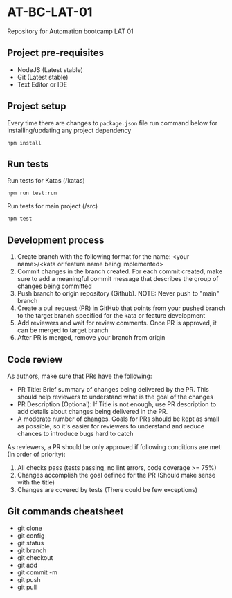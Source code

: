 # AT-BC-LAT-01
Repository for Automation bootcamp LAT 01

## Project pre-requisites
- NodeJS (Latest stable)
- Git (Latest stable)
- Text Editor or IDE

## Project setup
Every time there are changes to `package.json` file run command below for installing/updating any project dependency
```
npm install
```

## Run tests
Run tests for Katas (/katas)
```
npm run test:run
```

Run tests for main project (/src)
```
npm test
```

## Development process
1. Create branch with the following format for the name: \<your name\>/\<kata or feature name being implemented\>
2. Commit changes in the branch created. For each commit created, make sure to add a meaningful commit message that describes the group of changes being committed
3. Push branch to origin repository (Github). NOTE: Never push to "main" branch
4. Create a pull request (PR) in GitHub that points from your pushed branch to the target branch specified for the kata or feature development
5. Add reviewers and wait for review comments. Once PR is approved, it can be merged to target branch
6. After PR is merged, remove your branch from origin

## Code review
As authors, make sure that PRs have the following:
- PR Title: Brief summary of changes being delivered by the PR. This should help reviewers to understand what is the goal of the changes
- PR Description (Optional): If Title is not enough, use PR description to add details about changes being delivered in the PR.
- A moderate number of changes. Goals for PRs should be kept as small as possible, so it's easier for reviewers to understand and reduce chances to introduce bugs hard to catch

As reviewers, a PR should be only approved if following conditions are met (In order of priority):
1. All checks pass (tests passing, no lint errors, code coverage >= 75%)
2. Changes accomplish the goal defined for the PR (Should make sense with the title)
3. Changes are covered by tests (There could be few exceptions)

## Git commands cheatsheet
- git clone <repo url>
- git config
- git status
- git branch <branch name>
- git checkout <branch name>
- git add <file or folder>
- git commit -m <meaningful commit message>
- git push
- git pull